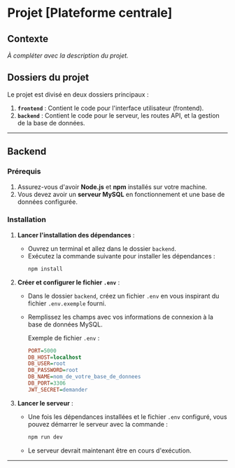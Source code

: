 # Projet [Plateforme centrale]

## Contexte

_À compléter avec la description du projet._

## Dossiers du projet

Le projet est divisé en deux dossiers principaux :

1. **`frontend`** : Contient le code pour l'interface utilisateur (frontend).
2. **`backend`** : Contient le code pour le serveur, les routes API, et la gestion de la base de données.

---

## Backend

### Prérequis

1. Assurez-vous d'avoir **Node.js** et **npm** installés sur votre machine.
2. Vous devez avoir un **serveur MySQL** en fonctionnement et une base de données configurée.

### Installation

1. **Lancer l'installation des dépendances** :

   - Ouvrez un terminal et allez dans le dossier `backend`.
   - Exécutez la commande suivante pour installer les dépendances :
     ```bash
     npm install
     ```

2. **Créer et configurer le fichier `.env`** :

   - Dans le dossier `backend`, créez un fichier `.env` en vous inspirant du fichier `.env.exemple` fourni.
   - Remplissez les champs avec vos informations de connexion à la base de données MySQL.

     Exemple de fichier `.env` :

     ```ini
     PORT=5000
     DB_HOST=localhost
     DB_USER=root
     DB_PASSWORD=root
     DB_NAME=nom_de_votre_base_de_donnees
     DB_PORT=3306
     JWT_SECRET=demander
     ```

3. **Lancer le serveur** :
   - Une fois les dépendances installées et le fichier `.env` configuré, vous pouvez démarrer le serveur avec la commande :
     ```bash
     npm run dev
     ```
   - Le serveur devrait maintenant être en cours d'exécution.

---
